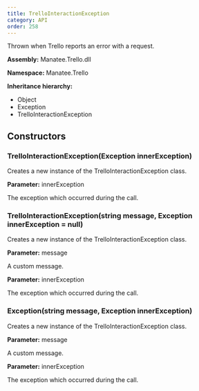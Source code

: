 ```yaml
---
title: TrelloInteractionException
category: API
order: 258
---
```


Thrown when Trello reports an error with a request.

**Assembly:** Manatee.Trello.dll

**Namespace:** Manatee.Trello

**Inheritance hierarchy:**

- Object
- Exception
- TrelloInteractionException

## Constructors

### TrelloInteractionException(Exception innerException)

Creates a new instance of the TrelloInteractionException class.

**Parameter:** innerException

The exception which occurred during the call.

### TrelloInteractionException(string message, Exception innerException = null)

Creates a new instance of the TrelloInteractionException class.

**Parameter:** message

A custom message.

**Parameter:** innerException

The exception which occurred during the call.

### Exception(string message, Exception innerException)

Creates a new instance of the TrelloInteractionException class.

**Parameter:** message

A custom message.

**Parameter:** innerException

The exception which occurred during the call.

